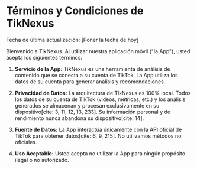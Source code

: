 # Términos y Condiciones de TikNexus

Fecha de última actualización: [Poner la fecha de hoy]

Bienvenido a TikNexus. Al utilizar nuestra aplicación móvil ("la App"), usted acepta los siguientes términos:

1.  **Servicio de la App:** TikNexus es una herramienta de análisis de contenido que se conecta a su cuenta de TikTok. La App utiliza los datos de su cuenta para generar análisis y recomendaciones.

2.  **Privacidad de Datos:** La arquitectura de TikNexus es 100% local. Todos los datos de su cuenta de TikTok (videos, métricas, etc.) y los análisis generados se almacenan y procesan exclusivamente en su dispositivo[cite: 3, 11, 12, 13, 233]. Su información personal y de rendimiento nunca abandona su dispositivo[cite: 14].

3.  **Fuente de Datos:** La App interactúa únicamente con la API oficial de TikTok para obtener datos[cite: 6, 9, 215]. No utilizamos métodos no oficiales.

4.  **Uso Aceptable:** Usted acepta no utilizar la App para ningún propósito ilegal o no autorizado.
